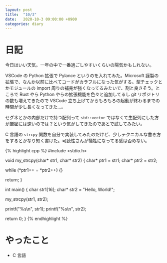 ```yaml
---
layout: post
title:  "10/3"
date:   2020-10-3 09:00:00 +0900
categories: diary
---
```

# 日記

今日はいい天気。一年の中で一番過ごしやすいくらいの陽気かもしれない。

VSCode の Python 拡張で Pylance というのを入れてみた。Microsoft 謹製の拡張で、なんか以前に比べてコードがカラフルになった気がする。型チェックとかモジュールの import 周りの補完が強くなってるみたいで、割と良さそう。ところで Rust やら Python やらの拡張機能を色々と追加してるし git リポジトリの数も増えてきたので VSCode 立ち上げてからもろもろの起動が終わるまでの時間が少し長くなってきた...。

セグ木とかの内部だけで持つ配列って ```std::vector``` ではなくて生配列にした方が厳密には速いのでは？という気がしてきたのであとで試してみたい。

C 言語の ```strcpy``` 関数を自分で実装してみたのだけど、少しテクニカルな書き方をするとかなり短く書けた。可読性さんが犠牲になってる感は否めない。

{% highlight cpp %}
#include <stdio.h>

void my_strcpy(char* str1, char* str2) {
  char* ptr1 = str1;
  char* ptr2 = str2;

  while (*ptr1++ = *ptr2++) {}

  return;
}

int main() {
  char str1[16];
  char* str2 = "Hello, World!";

  my_strcpy(str1, str2);

  printf("%s\n", str1);
  printf("%s\n", str2);

  return 0;
}
{% endhighlight %}

# やったこと

- C 言語

